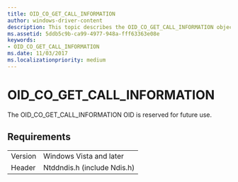 ```yaml
---
title: OID_CO_GET_CALL_INFORMATION
author: windows-driver-content
description: This topic describes the OID_CO_GET_CALL_INFORMATION object identifier (OID).
ms.assetid: 5ddb5c9b-ca99-4977-948a-fff63363e08e
keywords:
- OID_CO_GET_CALL_INFORMATION
ms.date: 11/03/2017
ms.localizationpriority: medium
---
```


# OID_CO_GET_CALL_INFORMATION

The OID_CO_GET_CALL_INFORMATION OID is reserved for future use.

## Requirements

| | |
| --- | --- |
| Version | Windows Vista and later |
| Header | Ntddndis.h (include Ndis.h) |

